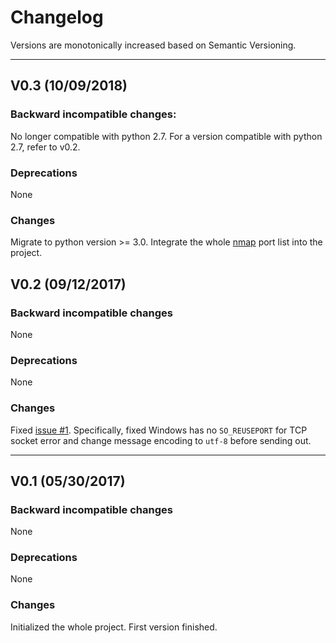 # Changelog

Versions are monotonically increased based on Semantic Versioning.

***

## V0.3 (10/09/2018)

### Backward incompatible changes:
No longer compatible with python 2.7.
For a version compatible with python 2.7, refer to v0.2.

### Deprecations
None

### Changes
Migrate to python version >= 3.0.
Integrate the whole [nmap](https://github.com/nmap/nmap) port list into the project.

## V0.2 (09/12/2017)

### Backward incompatible changes
None

### Deprecations
None

### Changes
Fixed [issue #1](https://github.com/YaokaiYang-assaultmaster/PythonPortScanner/issues/1). 
Specifically, fixed Windows has no `SO_REUSEPORT` for TCP socket error and change message 
encoding to `utf-8` before sending out. 

***

## V0.1 (05/30/2017)

### Backward incompatible changes
None

### Deprecations
None

### Changes
Initialized the whole project. First version finished. 
